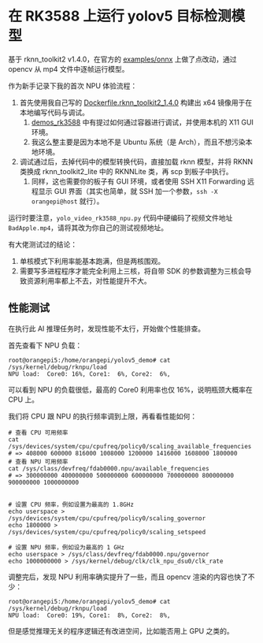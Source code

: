 # 在 RK3588 上运行 yolov5 目标检测模型

基于 rknn_toolkit2 v1.4.0，在官方的 [examples/onnx](https://github.com/rockchip-linux/rknn-toolkit2/tree/d8074d7954cc4d50af0add9c4375acd823987898/examples/onnx) 上做了点改动，通过 opencv 从 mp4 文件中逐帧运行模型。

作为新手记录下我的首次 NPU 体验流程：

1. 首先使用我自己写的 [Dockerfile.rknn_toolkit2_1.4.0](../Dockerfile.rknn_toolkit2_1.4.0) 构建出 x64 镜像用于在本地编写代码与调试。
   1. [demos_rk3588](../README.md) 中有提过如何通过容器进行调试，并使用本机的 X11 GUI 环境。
   2. 我这么整主要是因为本地不是 Ubuntu 系统（是 Arch），而且不想污染本地环境。
2. 调试通过后，去掉代码中的模型转换代码，直接加载 rknn 模型，并将 RKNN 类换成 rknn_toolkit2_lite 中的 RKNNLite 类，再 scp 到板子中执行。
   1. 同样，这也需要你的板子有 GUI 环境，或者使用 SSH X11 Forwarding 远程显示 GUI 界面（其实也简单，就 SSH 加一个参数，`ssh -X orangepi@host` 就行）。

运行时要注意，`yolo_video_rk3588_npu.py` 代码中硬编码了视频文件地址 `BadApple.mp4`，请将其改为你自己的测试视频地址。

有大佬测试过的结论：

1. 单核模式下利用率能基本跑满，但是两核围观。
2. 需要写多进程程序才能完全利用上三核，将自带 SDK 的参数调整为三核会导致资源利用率都上不去，对性能提升不大。

## 性能测试

在执行此 AI 推理任务时，发现性能不太行，开始做个性能排查。

首先查看下 NPU 负载：

```shell
root@orangepi5:/home/orangepi/yolov5_demo# cat /sys/kernel/debug/rknpu/load
NPU load:  Core0: 16%, Core1:  6%, Core2:  6%,    
```

可以看到 NPU 的负载很低，最高的 Core0 利用率也仅 16%，说明瓶颈大概率在 CPU 上。

我们将 CPU 跟 NPU 的执行频率调到上限，再看看性能如何：

```shell
# 查看 CPU 可用频率
cat /sys/devices/system/cpu/cpufreq/policy0/scaling_available_frequencies
# => 408000 600000 816000 1008000 1200000 1416000 1608000 1800000
# 查看 NPU 可用频率
cat /sys/class/devfreq/fdab0000.npu/available_frequencies
# => 300000000 400000000 500000000 600000000 700000000 800000000 900000000 1000000000


# 设置 CPU 频率，例如设置为最高的 1.8GHz
echo userspace > /sys/devices/system/cpu/cpufreq/policy0/scaling_governor
echo 1800000 > /sys/devices/system/cpu/cpufreq/policy0/scaling_setspeed

# 设置 NPU 频率，例如设为最高的 1 GHz
echo userspace > /sys/class/devfreq/fdab0000.npu/governor
echo 1000000000 > /sys/kernel/debug/clk/clk_npu_dsu0/clk_rate
```

调整完后，发现 NPU 利用率确实提升了一些，而且 opencv 渲染的内容也快了不少：

```shell
root@orangepi5:/home/orangepi/yolov5_demo# cat /sys/kernel/debug/rknpu/load 
NPU load:  Core0: 19%, Core1:  8%, Core2:  8%,
```

但是感觉推理无关的程序逻辑还有改进空间，比如能否用上 GPU 之类的。


